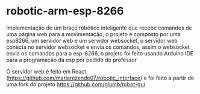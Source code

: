 # robotic-arm-esp-8266

Implementação de um braço robótico inteligente que recebe comandos de uma página web para a movimentação, o projeto é composto por uma esp8266, um servidor web e um servidor websocket, o servidor web conecta no servidor websocket e envia os comandos, assim o websocket envia os comandos para a esp-8266, o projeto foi feito usando Arduino IDE para a programação da esp por pedido do professor

O servidor web é feito em React (https://github.com/mariarezende07/robotic_interface) e foi feito a partir de uma fork do projeto https://github.com/glumb/robot-gui 
